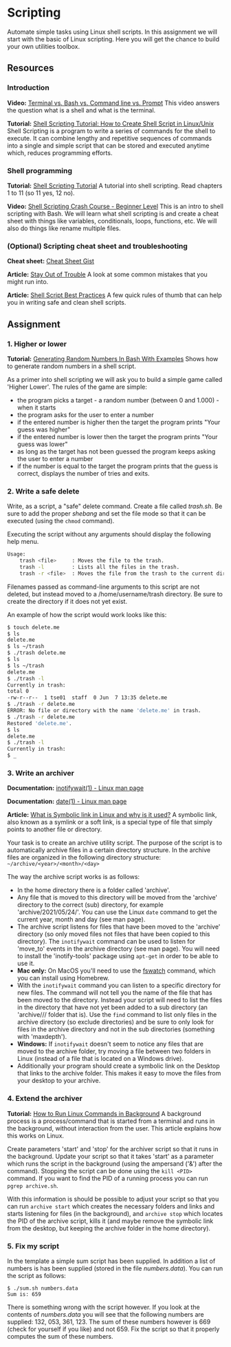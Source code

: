 # Scripting
Automate simple tasks using Linux shell scripts. In this assignment we will start with the basic of Linux scripting. Here you will get the chance to build your own utilities toolbox.

## Resources
### Introduction
**Video:** [Terminal vs. Bash vs. Command line vs. Prompt](https://www.youtube.com/watch?v=hMSByvFHOro)
This video answers the question what is a shell and what is the terminal.

**Tutorial:** [Shell Scripting Tutorial: How to Create Shell Script in Linux/Unix](https://www.guru99.com/introduction-to-shell-scripting.html)
Shell Scripting is a program to write a series of commands for the shell to execute. It can combine lengthy and repetitive sequences of commands into a single and simple script that can be stored and executed anytime which, reduces programming efforts.

### Shell programming
**Tutorial:** [Shell Scripting Tutorial](https://www.shellscript.sh/index.html)
A tutorial into shell scripting. Read chapters 1 to 11 (so 11 yes, 12 no).

**Video:** [Shell Scripting Crash Course - Beginner Level](https://youtu.be/v-F3YLd6oMw?t=199)
This is an intro to shell scripting with Bash. We will learn what shell scripting is and create a cheat sheet with things like variables, conditionals, loops, functions, etc. We will also do things like rename multiple files.

### (Optional) Scripting cheat sheet and troubleshooting
**Cheat sheet:** [Cheat Sheet Gist](https://gist.github.com/bradtraversy/ac3b1136fc7d739a788ad1e42a78b610)

**Article:** [Stay Out of Trouble](https://linuxcommand.org/lc3_wss0090.php)
A look at some common mistakes that you might run into.

**Article:** [Shell Script Best Practices](https://sharats.me/posts/shell-script-best-practices/)
A few quick rules of thumb that can help you in writing safe and clean shell scripts.

## Assignment
### 1. Higher or lower
**Tutorial:** [Generating Random Numbers In Bash With Examples](https://linuxconfig.org/generating-random-numbers-in-bash-with-examples)
Shows how to generate random numbers in a shell script.

As a primer into shell scripting we will ask you to build a simple game called 'Higher Lower'. The rules of the game are simple:

- the program picks a target - a random number (between 0 and 1.000) - when it starts
- the program asks for the user to enter a number
- if the entered number is higher then the target the program prints "Your guess was higher"
- if the entered number is lower then the target the program prints "Your guess was lower"
- as long as the target has not been guessed the program keeps asking the user to enter a number
- if the number is equal to the target the program prints that the guess is correct, displays the number of tries and exits. 


### 2. Write a safe delete
Write, as a script, a "safe" delete command. Create a file called *trash.sh*. Be sure to add the proper *shebang* and set the file mode so that it can be executed (using the `chmod` command).
    
Executing the script without any arguments should display the following help menu.
```sh
Usage:
    trash <file>     : Moves the file to the trash.
    trash -l         : Lists all the files in the trash.
    trash -r <file>  : Moves the file from the trash to the current directory.
```

Filenames passed as command-line arguments to this script are not deleted, but instead moved to a /home/username/trash directory. Be sure to create the directory if it does not yet exist. 

An example of how the script would work looks like this:
```sh
$ touch delete.me
$ ls
delete.me
$ ls ~/trash
$ ./trash delete.me
$ ls
$ ls ~/trash
delete.me
$ ./trash -l
Currently in trash:
total 0
-rw-r--r--  1 tse01  staff  0 Jun  7 13:35 delete.me
$ ./trash -r delete.me
ERROR: No file or directory with the name 'delete.me' in trash.
$ ./trash -r delete.me
Restored 'delete.me'.
$ ls
delete.me
$ ./trash -l
Currently in trash:
$ _
```

### 3. Write an archiver
**Documentation:** [inotifywait(1) - Linux man page](https://linux.die.net/man/1/inotifywait)

**Documentation:** [date(1) - Linux man page](https://linux.die.net/man/1/date)

**Article:** [What is Symbolic link in Linux and why is it used?](https://linuxhandbook.com/symbolic-link-linux/)
A symbolic link, also known as a symlink or a soft link, is a special type of file that simply points to another file or directory.

Your task is to create an archive utility script. The purpose of the script is to automatically archive files in a certain directory structure. In the archive files are organized in the following directory structure: `~/archive/<year>/<month>/<day>`

The way the archive script works is as follows:

- In the home directory there is a folder called 'archive'.
- Any file that is moved to this directory will be moved from the 'archive' directory to the correct (sub) directory, for example 'archive/2021/05/24/'. You can use the Linux `date` command to get the current year, month and day (see man page).
- The archive script listens for files that have been moved to the 'archive' directory (so only moved files not files that have been copied to this directory). The `inotifywait` command can be used to listen for 'move_to' events in the archive directory (see man page). You will need to install the 'inotify-tools' package using `apt-get` in order to be able to use it.
- **Mac only:** On MacOS you'll need to use the [fswatch](https://emcrisostomo.github.io/fswatch/doc/1.17.1/fswatch.html/Tutorial-Introduction-to-fswatch.html) command, which you can install using Homebrew.
- With the `inotifywait` command you can listen to a specific directory for new files. The command will not tell you the name of the file that has been moved to the directory. Instead your script will need to list the files in the directory that have not yet been added to a sub directory (an 'archive/<year>/<month>/<day> folder that is). Use the `find` command to list only files in the archive directory (so exclude directories) and be sure to only look for files in the archive directory and not in the sub directories (something with 'maxdepth').
- **Windows:** If `inotifywait` doesn't seem to notice any files that are moved to the archive folder, try moving a file between two folders in Linux (instead of a file that is located on a Windows drive).
- Additionally your program should create a symbolic link on the Desktop that links to the archive folder. This makes it easy to move the files from your desktop to your archive.

 ### 4. Extend the archiver
**Tutorial:** [How to Run Linux Commands in Background](https://linuxize.com/post/how-to-run-linux-commands-in-background/)
A background process is a process/command that is started from a terminal and runs in the background, without interaction from the user. This article explains how this works on Linux.

Create parameters 'start' and 'stop' for the archiver script so that it runs in the background. Update your script so that it takes 'start' as a parameter which runs the script in the background (using the ampersand ('&') after the command).  Stopping the script can be done using the `kill <PID>` command. If you want to find the PID of a running process you can run `pgrep archive.sh`. 

With this information is should be possible to adjust your script so that you can run `archive start` which creates the necessary folders and links and starts listening for files (in the background), and `archive stop` which locates the PID of the archive script, kills it (and maybe remove the symbolic link from the desktop, but keeping the archive folder in the home directory).  

            
### 5. Fix my script
In the template a simple sum script has been supplied. In addition a list of numbers is has been supplied (stored in the file *numbers.data*). You can run the script as follows:
```
$ ./sum.sh numbers.data
Sum is: 659
```

There is something wrong with the script however. If you look at the contents of *numbers.data* you will see that the following numbers are supplied: 132, 053, 361, 123. The sum of these numbers however is 669 (check for yourself if you like) and not 659. Fix the script so that it properly computes the sum of these numbers.
